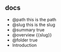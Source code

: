
## docs

- @path this is the path
- @slug this is the slug
- @summary true
- @overview {{slug}}
- @folder true
- Introduction
